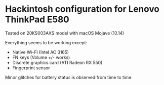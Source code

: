 # Hackintosh configuration for Lenovo ThinkPad E580

Tested on 20KS003AXS model with macOS Mojave (10.14)

Everything seems to be working except:
* Native Wi-Fi (Intel AC 3165)
* FN keys (Volume +/- works)
* Discrete graphics card (ATI Radeon RX 550)
* Fingerprint sensor
    
Minor glitches for battery status is observed from time to time
